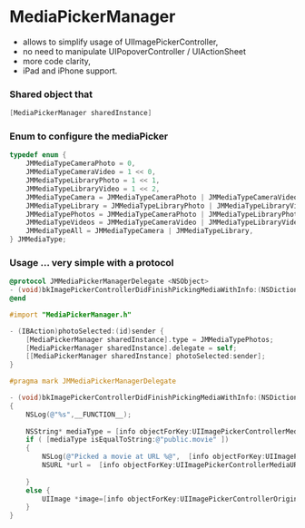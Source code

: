 MediaPickerManager
==================
- allows to simplify usage of UIImagePickerController, 
- no need to manipulate UIPopoverController / UIActionSheet
- more code clarity, 
- iPad and iPhone support.

### Shared object that
```objective-c
[MediaPickerManager sharedInstance]
```

### Enum to configure the mediaPicker

```objective-c
typedef enum {
    JMMediaTypeCameraPhoto = 0,
    JMMediaTypeCameraVideo = 1 << 0,
    JMMediaTypeLibraryPhoto = 1 << 1,
    JMMediaTypeLibraryVideo = 1 << 2,
    JMMediaTypeCamera = JMMediaTypeCameraPhoto | JMMediaTypeCameraVideo,
    JMMediaTypeLibrary = JMMediaTypeLibraryPhoto | JMMediaTypeLibraryVideo,
    JMMediaTypePhotos = JMMediaTypeCameraPhoto | JMMediaTypeLibraryPhoto,
    JMMediaTypeVideos = JMMediaTypeCameraVideo | JMMediaTypeLibraryVideo,
    JMMediaTypeAll = JMMediaTypeCamera | JMMediaTypeLibrary,
} JMMediaType;
```

### Usage ... very simple with a protocol 

```objective-c
@protocol JMMediaPickerManagerDelegate <NSObject>
- (void)bkImagePickerControllerDidFinishPickingMediaWithInfo:(NSDictionary *)info;
@end
```


```objective-c
#import "MediaPickerManager.h"

- (IBAction)photoSelected:(id)sender {
    [MediaPickerManager sharedInstance].type = JMMediaTypePhotos;
    [MediaPickerManager sharedInstance].delegate = self;
    [[MediaPickerManager sharedInstance] photoSelected:sender];
}

#pragma mark JMMediaPickerManagerDelegate

- (void)bkImagePickerControllerDidFinishPickingMediaWithInfo:(NSDictionary *)info
{
    NSLog(@"%s",__FUNCTION__);
    
    NSString* mediaType = [info objectForKey:UIImagePickerControllerMediaType];
    if ( [mediaType isEqualToString:@"public.movie" ])
    {
        NSLog(@"Picked a movie at URL %@",  [info objectForKey:UIImagePickerControllerMediaURL]);
        NSURL *url =  [info objectForKey:UIImagePickerControllerMediaURL];
        
    }
    else {
        UIImage *image=[info objectForKey:UIImagePickerControllerOriginalImage];
    }
}

```



